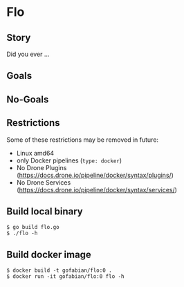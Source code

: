 # Flo

## Story

Did you ever ...

## Goals

## No-Goals

## Restrictions

Some of these restrictions may be removed in future:

- Linux amd64
- only Docker pipelines (`type: docker`)
- No Drone Plugins (https://docs.drone.io/pipeline/docker/syntax/plugins/)
- No Drone Services (https://docs.drone.io/pipeline/docker/syntax/services/)


## Build local binary

    $ go build flo.go
    $ ./flo -h

## Build docker image

    $ docker build -t gofabian/flo:0 .
    $ docker run -it gofabian/flo:0 flo -h
